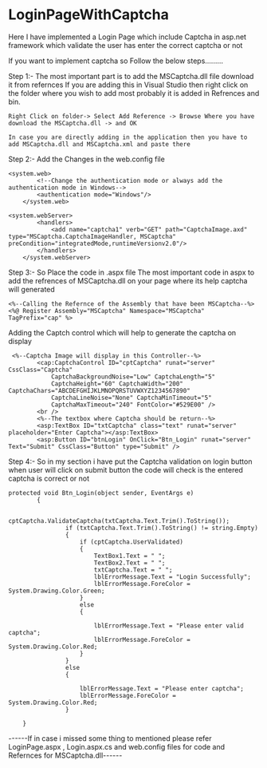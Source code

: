 # LoginPageWithCaptcha
Here I have implemented a Login Page which include Captcha in asp.net framework which validate the user has enter the correct captcha or not

If you want to implement captcha so Follow the below steps.........

Step 1:- The most important part is to add the MSCaptcha.dll file download it from refernces
If you are adding this in Visual Studio then right click on the folder where you wish to add most probably it is added in Refrences and bin.
``` 
Right Click on folder-> Select Add Reference -> Browse Where you have download the MSCaptcha.dll -> and OK

In case you are directly adding in the application then you have to add MSCaptcha.dll and MSCaptcha.xml and paste there
```
Step 2:- Add the Changes in the web.config file
```
<system.web>
		<!--Change the authentication mode or always add the authentication mode in Windows-->
		<authentication mode="Windows"/>
	</system.web>
```
```
<system.webServer>
		<handlers>
			<add name="captcha1" verb="GET" path="CaptchaImage.axd" type="MSCaptcha.CaptchaImageHandler, MSCaptcha" preCondition="integratedMode,runtimeVersionv2.0"/>
		</handlers>
	</system.webServer>
```

Step 3:- So Place the code in .aspx file 
The most important code in aspx to add the refrences of MSCaptcha.dll on your page where its help captcha will generated 
```
<%--Calling the Refernce of the Assembly that have been MSCaptcha--%>
<%@ Register Assembly="MSCaptcha" Namespace="MSCaptcha" TagPrefix="cap" %>
```
Adding the Captch control which will help to generate the captcha on display 
```
 <%--Captcha Image will display in this Controller--%>
        <cap:CaptchaControl ID="cptCaptcha" runat="server" CssClass="Captcha"
            CaptchaBackgroundNoise="Low" CaptchaLength="5"
            CaptchaHeight="60" CaptchaWidth="200" CaptchaChars="ABCDEFGHIJKLMNOPQRSTUVWXYZ1234567890"
            CaptchaLineNoise="None" CaptchaMinTimeout="5"
            CaptchaMaxTimeout="240" FontColor="#529E00" />
        <br />
        <%--The textbox where Captcha should be return--%>
        <asp:TextBox ID="txtCaptcha" class="text" runat="server" placeholder="Enter Captcha"></asp:TextBox>
        <asp:Button ID="btnLogin" OnClick="Btn_Login" runat="server" Text="Submit" CssClass="Button" type="Submit" />
```
Step 4:- So in my section i have put the Captcha validation on login button when user will click on submit button the code will check is the entered captcha is correct or not
```
protected void Btn_Login(object sender, EventArgs e)
        {
            
                cptCaptcha.ValidateCaptcha(txtCaptcha.Text.Trim().ToString());
                if (txtCaptcha.Text.Trim().ToString() != string.Empty)
                {
                    if (cptCaptcha.UserValidated)
                    {
                        TextBox1.Text = " ";
                        TextBox2.Text = " ";
                        txtCaptcha.Text = " ";
                        lblErrorMessage.Text = "Login Successfully";
                        lblErrorMessage.ForeColor = System.Drawing.Color.Green;
                    }
                    else
                    {
                        
                        lblErrorMessage.Text = "Please enter valid captcha";
                        lblErrorMessage.ForeColor = System.Drawing.Color.Red;
                    }
                }
                else
                {

                    lblErrorMessage.Text = "Please enter captcha";
                    lblErrorMessage.ForeColor = System.Drawing.Color.Red;
                }
           
    }
```

------If in case i missed some thing to mentioned please refer LoginPage.aspx , Login.aspx.cs and web.config files for code and Refernces for MSCaptcha.dll------
